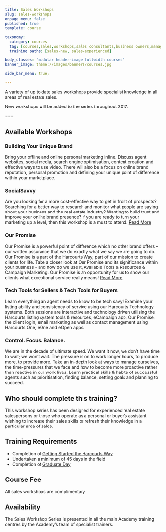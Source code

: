 ```yaml
---
title: Sales Workshops
slug: sales-workshops
onpage_menu: false
published: true
template: course

taxonomy:
  category: courses
  tag: [courses,sales,workshops,sales consultants,business owners,managers]
  training_paths: [sales-new, sales-experienced]

body_classes: "modular header-image fullwidth courses"
banner_image: theme://images/banners/courses.jpg

side_bar_menu: true;

---
```


A variety of up to date sales workshops provide specialist knowledge in all areas of real estate sales.

New workshops will be added to the series throughout 2017.

===

## Available Workshops

### Building Your Unique Brand
Bring your offline and online personal marketing inline. Discuss agent websites, social media, search engine optimisation, content creation and effective ways to use video. There will also be a focus on online brand reputation, personal promotion and defining your unique point of difference within your marketplace.

### SocialSavvy
Are you looking for a more cost-effective way to get in front of prospects? Searching for a better way to research and monitor what people are saying about your business and the real estate industry? Wanting to build trust and improve your online brand presence? If you are ready to turn your marketing up a level, then this workshop is a must to attend. [Read More](/courses/sales/sales-workshops/social-savvy)

### Our Promise
Our Promise is a powerful point of difference which no other brand offers – our written assurance that we do exactly what we say we are going to do. Our Promise is a part of the Harcourts Way, part of our mission to create clients for life. Take a closer look at Our Promise and its significance within your business - and how do we use it, Available Tools & Resources & Campaign Marketing. Our Promise is an opportunity for us to show our clients what exceptional service really means! [Read More](/courses/sales/sales-workshops/our-promise)

### Tech Tools for Sellers & Tech Tools for Buyers
Learn everything an agent needs to know to be tech savy! Examine your listing ability and consistency of service using our Harcourts Technology systems. Both sessions are interactive and technology driven utilising the Harcourts listing system tools & resources, eCampaign app, Our Promise, the client login, email marketing as well as contact management using Harcourts One, eOne and eOpen apps. 

### Control. Focus. Balance.
We are in the decade of ultimate speed. We want it now, we don’t have time to wait; we won’t wait. The pressure is on to work longer hours, to produce more, to provide more. Take an in-depth look at ways to manage ourselves, the time-pressures that we face and how to become more proactive rather than reactive in our work lives. Learn practical skills & habits of successful agents such as prioritisation, finding balance, setting goals and planning to succeed.

## Who should complete this training?
This workshop series has been designed for experienced real estate salespersons or those who operate as a personal or buyer’s assistant wishing to increase their sales skills or refresh their knowledge in a particular area of sales.

## Training Requirements
-	Completion of [Getting Started the Harcourts Way](/getting-started-the-harcourts-way)
-	Undertaken a minimum of 45 days in the field
-	Completion of [Graduate Day](/sales-graduate-day)

## Course Fee
All sales workshops are complimentary

## Availability
The Sales Workshop Series is presented in all the main Academy training centres by the Academy’s team of specialist trainers.

